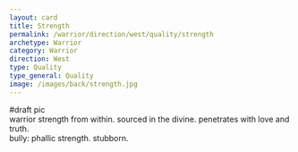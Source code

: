 ```yaml
---
layout: card
title: Strength
permalink: /warrior/direction/west/quality/strength
archetype: Warrior
category: Warrior
direction: West
type: Quality
type_general: Quality
image: /images/back/strength.jpg
---
```

#draft pic  
warrior strength from within. sourced in the divine. penetrates with love and truth.   
bully: phallic strength. stubborn. 
